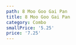 ```yaml
---
path: 8 Moo Goo Gai Pan
title: 8 Moo Goo Gai Pan
category: Combo
smallPrice: '5.25'
price: '7.25'
---
```


